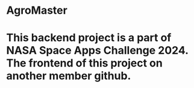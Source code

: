 # AgroMaster
# This backend project is a part of NASA Space Apps Challenge 2024. The frontend of this project on another member github.
